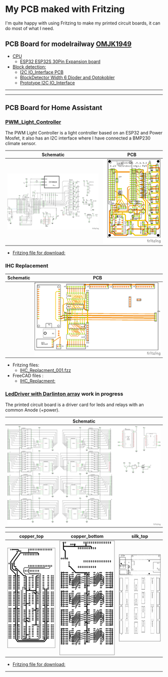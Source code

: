 # My PCB maked with Fritzing

I'm quite happy with using Fritzing to make my printed circuit boards, it can do most of what I need.

## PCB Board for modelrailway [OMJK1949](https://www.omjk.dk/)

* [CPU](./Modeltog/Cpu/README.md)
  * [ESP32 ESP32S 30Pin Expansion board](./Modeltog/Cpu/README.md#esp32-esp32s-30pin-expansion-board)
* [Block detection:](./Modeltog/Block_Detecsion/README.md)
  * [I2C IO_Interface PCB](./Modeltog/Block_Detecsion/README.md#i2c-io_interface-pcb)
  * [BlockDetector Width 6 Dioder and Optokobler](./Modeltog/Block_Detecsion/README.md#blockdetector-width-6-dioder-and-optokobler)
  * [Prototype I2C IO_Interface](./Modeltog/Block_Detecsion/README.md#prototype-i2c-io_interface)

<hr><hr>

## PCB Board for Home Assistant

### [PWM_Light_Controller](./PWM_Light_Controller/PWM_Light_Controler_v1_3/PWM_Light_Controler_v1_3.fzz)

The PWM Light Controller is a light controller based on an ESP32 and Power Mosfet, it also has an I2C interface where I have connected a BMP230 climate sensor.

|Schematic|PCB|
|:---:|:---:|
|![schem](./PWM_Light_Controller/PWM_Light_Controler_v1_3/PWM_Light_Controler_v1_3_schem.png)|![pcb](./PWM_Light_Controller/PWM_Light_Controler_v1_3/PWM_Light_Controler_v1_3_pcb.png)||

* [Fritzing file for download:](./PWM_Light_Controller/PWM_Light_Controler_v1_3/PWM_Light_Controler_v1_3.fzz)

### IHC Replacement

|Schematic|PCB|
|:---:|:---:|
||![](./IHC_Replacment/Images/IHC_Replacment_001_pcb.png)

* Fritzing files:
  * [IHC_Replacment_001.fzz](./IHC_Replacment/IHC_Replacment_001.fzz)
* FreeCAD files :
  * [IHC_Replacment:](https://github.com/sekt1953/FreeCAD/blob/main/README.md#ihc-replacement)

### [LedDriver with Darlinton array](./Darlinton_Relay_and_Led_Driver/) work in progress

The printed circuit board is a driver card for leds and relays with an common Anode (+power).

|Schematic|
|:---:|
|![schem](./Darlinton_Relay_and_Led_Driver/png/PCF8574_ULN2803_schem.png)|

|copper_top|copper_bottom|silk_top|
|:---:|:---:|:---:|
|![copper_top](./Darlinton_Relay_and_Led_Driver/svg/PCF8574_ULN2803_etch_copper_top.svg)|![copper_bottom](./Darlinton_Relay_and_Led_Driver/svg/PCF8574_ULN2803_etch_copper_bottom.svg)|![silk_top](./Darlinton_Relay_and_Led_Driver/svg/PCF8574_ULN2803_etch_silk_top.svg)|

* [Fritzing file for download:](./Darlinton_Relay_and_Led_Driver/PCF8574_ULN2803.fzz)

<hr>

